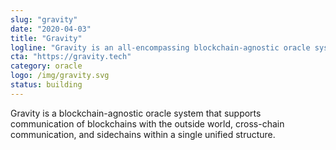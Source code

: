 ```yaml
---
slug: "gravity"
date: "2020-04-03"
title: "Gravity"
logline: "Gravity is an all-encompassing blockchain-agnostic oracle system."
cta: "https://gravity.tech"
category: oracle
logo: /img/gravity.svg
status: building
---
```


Gravity is a blockchain-agnostic oracle system that supports communication of blockchains with the outside world, cross-chain communication, and sidechains within a single unified structure.
